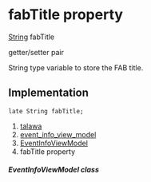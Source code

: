 
<div>

# fabTitle property

</div>


[String](https://api.flutter.dev/flutter/dart-core/String-class.html)
fabTitle


getter/setter pair




String type variable to store the FAB title.



## Implementation

``` language-dart
late String fabTitle;
```







1.  [talawa](../../index.md)
2.  [event_info_view_model](../../view_model_after_auth_view_models_event_view_models_event_info_view_model/)
3.  [EventInfoViewModel](../../view_model_after_auth_view_models_event_view_models_event_info_view_model/EventInfoViewModel-class.md)
4.  fabTitle property

##### EventInfoViewModel class







